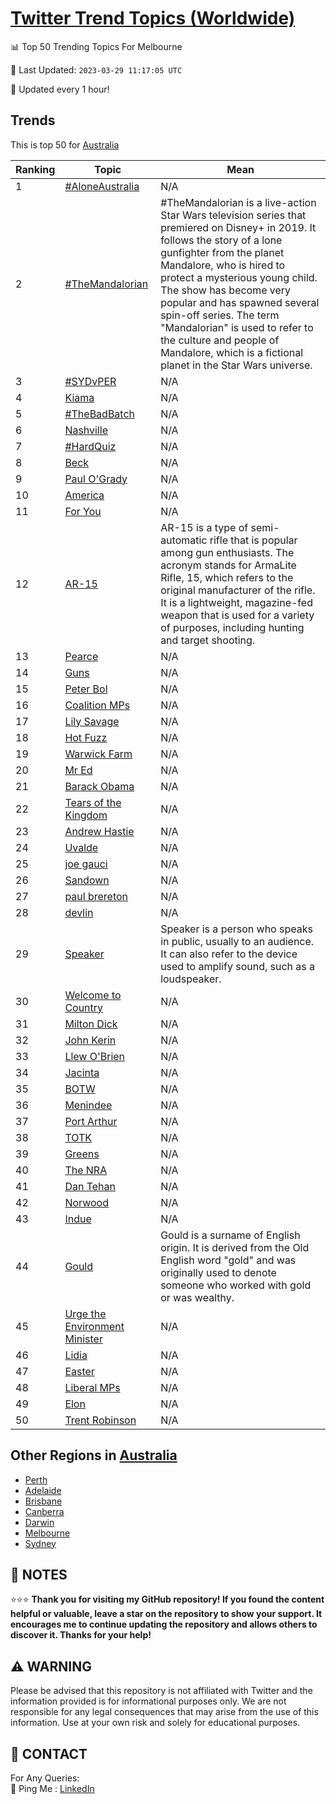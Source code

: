 [Twitter Trend Topics (Worldwide)](https://github.com/ErcinDedeoglu/Twitter-Trend-Topics)
==========


📊 Top 50 Trending Topics For Melbourne

📆 Last Updated: `2023-03-29 11:17:05 UTC`

🔧 Updated every 1 hour!


## Trends

This is top 50 for [Australia](</Australia>)

| Ranking | Topic | Mean |
| ------- | ------------ | ------------ |
| 1 | [#AloneAustralia](http://twitter.com/search?q=%23AloneAustralia) | N/A |
| 2 | [#TheMandalorian](http://twitter.com/search?q=%23TheMandalorian) | #TheMandalorian is a live-action Star Wars television series that premiered on Disney+ in 2019. It follows the story of a lone gunfighter from the planet Mandalore, who is hired to protect a mysterious young child. The show has become very popular and has spawned several spin-off series. The term "Mandalorian" is used to refer to the culture and people of Mandalore, which is a fictional planet in the Star Wars universe. |
| 3 | [#SYDvPER](http://twitter.com/search?q=%23SYDvPER) | N/A |
| 4 | [Kiama](http://twitter.com/search?q=Kiama) | N/A |
| 5 | [#TheBadBatch](http://twitter.com/search?q=%23TheBadBatch) | N/A |
| 6 | [Nashville](http://twitter.com/search?q=Nashville) | N/A |
| 7 | [#HardQuiz](http://twitter.com/search?q=%23HardQuiz) | N/A |
| 8 | [Beck](http://twitter.com/search?q=Beck) | N/A |
| 9 | [Paul O'Grady](http://twitter.com/search?q=Paul+O%27Grady) | N/A |
| 10 | [America](http://twitter.com/search?q=America) | N/A |
| 11 | [For You](http://twitter.com/search?q=For+You) | N/A |
| 12 | [AR-15](http://twitter.com/search?q=AR-15) | AR-15 is a type of semi-automatic rifle that is popular among gun enthusiasts. The acronym stands for ArmaLite Rifle, 15, which refers to the original manufacturer of the rifle. It is a lightweight, magazine-fed weapon that is used for a variety of purposes, including hunting and target shooting. |
| 13 | [Pearce](http://twitter.com/search?q=Pearce) | N/A |
| 14 | [Guns](http://twitter.com/search?q=Guns) | N/A |
| 15 | [Peter Bol](http://twitter.com/search?q=Peter+Bol) | N/A |
| 16 | [Coalition MPs](http://twitter.com/search?q=Coalition+MPs) | N/A |
| 17 | [Lily Savage](http://twitter.com/search?q=Lily+Savage) | N/A |
| 18 | [Hot Fuzz](http://twitter.com/search?q=Hot+Fuzz) | N/A |
| 19 | [Warwick Farm](http://twitter.com/search?q=Warwick+Farm) | N/A |
| 20 | [Mr Ed](http://twitter.com/search?q=Mr+Ed) | N/A |
| 21 | [Barack Obama](http://twitter.com/search?q=Barack+Obama) | N/A |
| 22 | [Tears of the Kingdom](http://twitter.com/search?q=Tears+of+the+Kingdom) | N/A |
| 23 | [Andrew Hastie](http://twitter.com/search?q=Andrew+Hastie) | N/A |
| 24 | [Uvalde](http://twitter.com/search?q=Uvalde) | N/A |
| 25 | [joe gauci](http://twitter.com/search?q=joe+gauci) | N/A |
| 26 | [Sandown](http://twitter.com/search?q=Sandown) | N/A |
| 27 | [paul brereton](http://twitter.com/search?q=paul+brereton) | N/A |
| 28 | [devlin](http://twitter.com/search?q=devlin) | N/A |
| 29 | [Speaker](http://twitter.com/search?q=Speaker) | Speaker is a person who speaks in public, usually to an audience. It can also refer to the device used to amplify sound, such as a loudspeaker. |
| 30 | [Welcome to Country](http://twitter.com/search?q=Welcome+to+Country) | N/A |
| 31 | [Milton Dick](http://twitter.com/search?q=Milton+Dick) | N/A |
| 32 | [John Kerin](http://twitter.com/search?q=John+Kerin) | N/A |
| 33 | [Llew O'Brien](http://twitter.com/search?q=Llew+O%27Brien) | N/A |
| 34 | [Jacinta](http://twitter.com/search?q=Jacinta) | N/A |
| 35 | [BOTW](http://twitter.com/search?q=BOTW) | N/A |
| 36 | [Menindee](http://twitter.com/search?q=Menindee) | N/A |
| 37 | [Port Arthur](http://twitter.com/search?q=Port+Arthur) | N/A |
| 38 | [TOTK](http://twitter.com/search?q=TOTK) | N/A |
| 39 | [Greens](http://twitter.com/search?q=Greens) | N/A |
| 40 | [The NRA](http://twitter.com/search?q=The+NRA) | N/A |
| 41 | [Dan Tehan](http://twitter.com/search?q=Dan+Tehan) | N/A |
| 42 | [Norwood](http://twitter.com/search?q=Norwood) | N/A |
| 43 | [Indue](http://twitter.com/search?q=Indue) | N/A |
| 44 | [Gould](http://twitter.com/search?q=Gould) | Gould is a surname of English origin. It is derived from the Old English word "gold" and was originally used to denote someone who worked with gold or was wealthy. |
| 45 | [Urge the Environment Minister](http://twitter.com/search?q=Urge+the+Environment+Minister) | N/A |
| 46 | [Lidia](http://twitter.com/search?q=Lidia) | N/A |
| 47 | [Easter](http://twitter.com/search?q=Easter) | N/A |
| 48 | [Liberal MPs](http://twitter.com/search?q=Liberal+MPs) | N/A |
| 49 | [Elon](http://twitter.com/search?q=Elon) | N/A |
| 50 | [Trent Robinson](http://twitter.com/search?q=Trent+Robinson) | N/A |



## Other Regions in [Australia](</Australia>)

* [Perth](</Australia/Perth.md>)
* [Adelaide](</Australia/Adelaide.md>)
* [Brisbane](</Australia/Brisbane.md>)
* [Canberra](</Australia/Canberra.md>)
* [Darwin](</Australia/Darwin.md>)
* [Melbourne](</Australia/Melbourne.md>)
* [Sydney](</Australia/Sydney.md>)



## 📝 NOTES

⭐⭐⭐ **Thank you for visiting my GitHub repository! If you found the content helpful or valuable, leave a star on the repository to show your support. It encourages me to continue updating the repository and allows others to discover it. Thanks for your help!**


## ⚠️ WARNING

Please be advised that this repository is not affiliated with Twitter and the information provided is for informational purposes only. We are not responsible for any legal consequences that may arise from the use of this information. Use at your own risk and solely for educational purposes.


## 📨 CONTACT

 For Any Queries:  
            🏓 Ping Me : [LinkedIn](https://www.linkedin.com/in/ercindedeoglu/)
